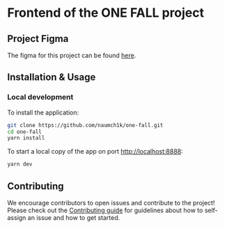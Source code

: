 # Frontend of the ONE FALL project

## Project Figma
The figma for this project can be found [here](https://www.figma.com/design/YKZFEj97V6fe8LADQR5lcq/ONE-FALL?node-id=0-1&t=fjgxSO1KGhU3iodP-1).

## Installation & Usage

### Local development
To install the application:

```bash
git clone https://github.com/naumch1k/one-fall.git
cd one-fall
yarn install
```

To start a local copy of the app on port [http://localhost:8888](http://localhost:8888):

```bash
yarn dev
```

## Contributing
We encourage contributors to open issues and contribute to the project! Please check out the [Contributing guide](https://github.com/naumch1k/one-fall/blob/main/CONTRIBUTING.md) for guidelines about how to self-assign an issue and how to get started.
